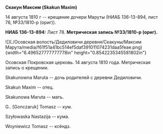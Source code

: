 **Скакун Максим (Skakun Maxim)**

14 августа 1810 г -- крещение дочери Маруты (НИАБ 136-13-894, лист 78,
№33/1810-р (ориг)).

**НИАБ 136-13-894:** Лист 78. **Метрическая запись №33/1810-р (ориг).**

![](./Осовская волость/Дедиловичи деревня/Скакуны/Максим Марута/media/f61f51a41bc514ef5daf391011074231daa5feae.png){width="6.496527777777778in"
height="0.8542235345581802in"}

Осовская Покровская церковь. 14 августа 1810 года. Метрическая запись о
крещении.

Skakunowna Maruta -- дочь родителей с деревни Дедиловичи.

Skakun Maxim -- отец.

Skakunowa Maruta -- мать.

G.. \[Gonczaruk\] Tomasz -- кум.

Szyłowaska Nastazija -- кума.

Woyniewicz Tomasz -- ксёндз.
